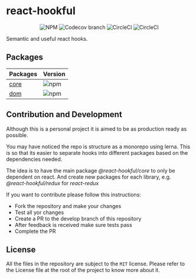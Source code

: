 # react-hookful

<p align="center">

  <img alt="NPM" src="https://img.shields.io/npm/l/@react-hookful/dom?style=flat-square">

  <img alt="Codecov branch" src="https://img.shields.io/codecov/c/github/frantss/react-hookful/master?logo=codecov&style=flat-square&token=e30335a5a6a3484d9055b1e319ccc029&label=overall%20coverage">

  <img alt="CircleCI" src="https://img.shields.io/circleci/build/github/Frantss/react-hookful/master?label=master&logo=circleci&style=flat-square&token=c97c78f1040c038c4857e8bbc6ab5a4acc310455">

  <img alt="CircleCI" src="https://img.shields.io/circleci/build/github/Frantss/react-hookful/develop?label=develop&logo=circleci&style=flat-square&token=c97c78f1040c038c4857e8bbc6ab5a4acc310455">
</p>

Semantic and useful react hooks.

## Packages

| Packages                                                                   | Version                                                                |
| -------------------------------------------------------------------------- | ---------------------------------------------------------------------- |
| [core](https://github.com/Frantss/react-hookful/tree/master/packages/core) | ![npm](https://img.shields.io/npm/v/@react-hookful/core?style=plastic) |
| [dom](https://github.com/Frantss/react-hookful/tree/master/packages/dom)   | ![npm](https://img.shields.io/npm/v/@react-hookful/dom?style=plastic)  |

## Contribution and Development

Although this is a personal project it is aimed to be as production ready as possible.

You may have noticed the repo is structure as a monorepo using lerna. This is so that its easier to separate hooks into different packages based on the dependencies needed.

The idea is to have the main package _@react-hookful/core_ to only be dependent on react. And create new packages for each library, e.g. _@react-hookful/redux_ for _react-redux_

If you want to contribute please follow this instructions:

- Fork the repository and make your changes
- Test all yor changes
- Create a PR to the develop branch of this repository
- After feedback is received make sure tests pass
- Complete the PR

## License

All the files in the repository are subject to the `MIT` license. Please refer to the License file at the root of the project to know more about it.
